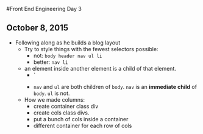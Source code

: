 #Front End Engineering Day 3
## October 8, 2015

- Following along as he builds a blog layout
  - Try to style things with the fewest selectors possible:
    - not: `body header nav ul li`
    - better: `nav li`
  - an element inside another element is a child of that element.
    - `<body>
        <nav>
          <ul>
          </ul>
        </nav>
      </body`
    - `nav` and `ul` are both children of `body`. `nav` is an **immediate child** of `body`. `ul` is not.
  - How we made columns:
    - create container class div
    - create cols class divs.
    - put a bunch of cols inside a container
    - different container for each row of cols
